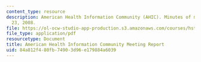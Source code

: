 ```yaml
---
content_type: resource
description: American Health Information Community (AHIC). Minutes of meeting September
  23, 2008.
file: https://ol-ocw-studio-app-production.s3.amazonaws.com/courses/hst-921-information-technology-in-the-health-care-system-of-the-future-spring-2009/84a812f480fb74903d96e179884a6039_MITHST_921S09_read03_ahic.pdf
file_type: application/pdf
resourcetype: Document
title: American Health Information Community Meeting Report
uid: 84a812f4-80fb-7490-3d96-e179884a6039
---
```

